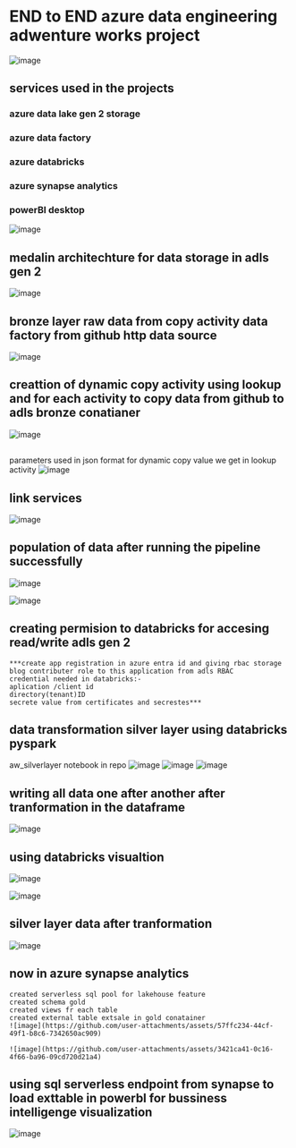 # END to END azure data engineering  adwenture works project 

![image](https://github.com/user-attachments/assets/4e5af451-3a4e-48f8-9c13-1ce7127c1cf6)

## services used in the projects
### azure data lake gen 2 storage
### azure data factory
### azure databricks
### azure synapse analytics
### powerBI desktop

![image](https://github.com/user-attachments/assets/a9817f9e-a6b6-4e94-99e1-5b0b876f0b4c)


## medalin architechture for data storage in adls gen 2
![image](https://github.com/user-attachments/assets/7228f5ac-0a99-4551-ae4b-cdd9d30de921)

## bronze layer raw data from copy activity data factory from github http data source
![image](https://github.com/user-attachments/assets/7fd4aad6-8a9e-40b3-82d8-12367d2c76d6)

## creattion of dynamic copy activity using lookup and for each activity to copy data from github to adls bronze conatianer
![image](https://github.com/user-attachments/assets/28213070-3c52-4560-aa99-70a59c693718)
##
parameters used in json format for dynamic copy value we get in lookup activity
![image](https://github.com/user-attachments/assets/1497cec3-455f-44f8-8be0-c27f0e778b92)

## link services
![image](https://github.com/user-attachments/assets/970418ed-ba19-44fd-9737-fe09ab921362)

## population of data after running the pipeline successfully
![image](https://github.com/user-attachments/assets/939456b0-2ac2-47ff-85ac-5b2e245a88af)

![image](https://github.com/user-attachments/assets/adbf1359-7ebf-40ac-b606-43951a588a26)

## creating permision to databricks for accesing read/write adls gen 2
    ***create app registration in azure entra id and giving rbac storage blog contributer role to this application from adls RBAC
    credential needed in databricks:-
    aplication /client id 
    directory(tenant)ID 
    secrete value from certificates and secrestes***
    
     

## data transformation silver layer using databricks pyspark
aw_silverlayer notebook in repo
![image](https://github.com/user-attachments/assets/2a7adf3a-ec0e-47c8-9c03-d8758880ea0d)
![image](https://github.com/user-attachments/assets/198b097b-b018-4c32-8633-243ba0b786ca)
![image](https://github.com/user-attachments/assets/f2468ee2-3e03-48dd-b957-6d1779389a19)
## writing all data one after another after tranformation in the dataframe
![image](https://github.com/user-attachments/assets/1e583aa2-db88-4e09-975d-336281fef1b5)
 ## using databricks visualtion 
![image](https://github.com/user-attachments/assets/7facfcd3-dcd9-45c6-a728-6eded7bfd8d1)

![image](https://github.com/user-attachments/assets/c5998b6f-40c2-4adf-b884-2b40e8eed1c9)

## silver layer data after tranformation
![image](https://github.com/user-attachments/assets/25a8ad95-8390-4fc7-8ab7-60c4a55b78f5)


## now in azure synapse analytics 
    created serverless sql pool for lakehouse feature
    created schema gold
    created views fr each table 
    created external table extsale in gold conatainer 
    ![image](https://github.com/user-attachments/assets/57ffc234-44cf-49f1-b8c6-7342650ac909)

    ![image](https://github.com/user-attachments/assets/3421ca41-0c16-4f66-ba96-09cd720d21a4)

## using sql serverless endpoint from synapse to load exttable in powerbI for bussiness intelligenge visualization
![image](https://github.com/user-attachments/assets/9901325b-e09e-4a4d-80f8-28478515f374)
